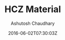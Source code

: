 ---
title: "HCZ Material"
github: https://github.com/codeasashu/hcz-jekyll-blog
demo: https://codeasashu.github.io/hcz-jekyll-blog/
author: Ashutosh Chaudhary

ssg:
  - Jekyll
cms:
  - No Cms
date: 2016-06-02T07:30:03Z
github_branch: master
---